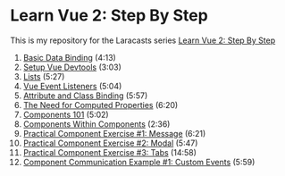 # Learn Vue 2: Step By Step
This is my repository for the Laracasts series [Learn Vue 2: Step By Step](https://laracasts.com/series/learn-vue-2-step-by-step)

1. [Basic Data Binding](https://laracasts.com/series/learn-vue-2-step-by-step/episodes/1) (4:13)
2. [Setup Vue Devtools](https://laracasts.com/series/learn-vue-2-step-by-step/episodes/2) (3:03)
3. [Lists](https://laracasts.com/series/learn-vue-2-step-by-step/episodes/3) (5:27)
4. [Vue Event Listeners](https://laracasts.com/series/learn-vue-2-step-by-step/episodes/4) (5:04)
5. [Attribute and Class Binding](https://laracasts.com/series/learn-vue-2-step-by-step/episodes/5) (5:57)
6. [The Need for Computed Properties](https://laracasts.com/series/learn-vue-2-step-by-step/episodes/6) (6:20)
7. [Components 101](https://laracasts.com/series/learn-vue-2-step-by-step/episodes/7) (5:02)
8. [Components Within Components](https://laracasts.com/series/learn-vue-2-step-by-step/episodes/8) (2:36)
9. [Practical Component Exercise #1: Message](https://laracasts.com/series/learn-vue-2-step-by-step/episodes/9) (6:21)
10. [Practical Component Exercise #2: Modal](https://laracasts.com/series/learn-vue-2-step-by-step/episodes/10) (5:47)
11. [Practical Component Exercise #3: Tabs](https://laracasts.com/series/learn-vue-2-step-by-step/episodes/11) (14:58)
12. [Component Communication Example #1: Custom Events](https://laracasts.com/series/learn-vue-2-step-by-step/episodes/12) (5:59)